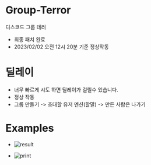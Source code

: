 # Group-Terror
디스코드 그룹 테러

- 최종 패치 완료 
- 2023/02/02 오전 12시 20분 기준 정상작동


# 딜레이
- 너무 빠르게 시도 하면 딜레이가 걸릴수 있습니다.
- 정상 작동
- 그룹 만들기 -> 초대할 유저 멘션(할말) -> 만든 사람은 나가기

# Examples
- ![result](https://user-images.githubusercontent.com/101702658/215931813-2204443c-e34d-4dad-9097-996edef3cf22.png)

- ![print](https://user-images.githubusercontent.com/101702658/216083084-78b5a601-45a3-4260-8b27-e3b5b2cd22c2.png)


